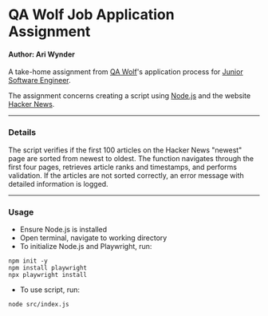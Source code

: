 # QA Wolf Job Application Assignment

#### Author: Ari Wynder

A take-home assignment from [QA Wolf](https://www.qawolf.com)'s application
process for [Junior Software Engineer](https://www.task-wolf.com/apply-qae).

The assignment concerns creating a script using
[Node.js](https://nodejs.org/en) and the website
[Hacker News](https://news.ycombinator.com/).

---

### Details

The script verifies if the first 100 articles on the Hacker News "newest"
page are sorted from newest to oldest. The function navigates through the
first four pages, retrieves article ranks and timestamps, and performs validation.
If the articles are not sorted correctly, an error message with detailed information is logged.

---

### Usage

- Ensure Node.js is installed
- Open terminal, navigate to working directory
- To initialize Node.js and Playwright, run:
```
npm init -y
npm install playwright
npx playwright install
```
- To use script, run:
```
node src/index.js
```